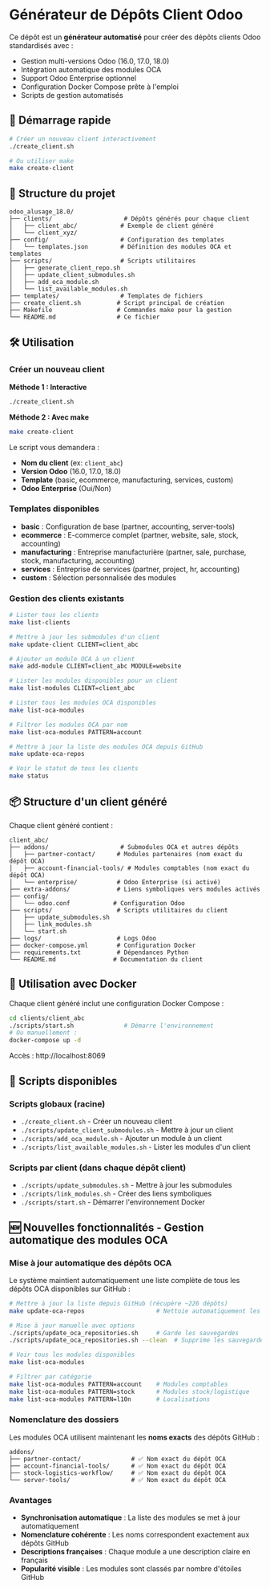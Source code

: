 # Générateur de Dépôts Client Odoo

Ce dépôt est un **générateur automatisé** pour créer des dépôts clients Odoo standardisés avec :

- Gestion multi-versions Odoo (16.0, 17.0, 18.0)
- Intégration automatique des modules OCA
- Support Odoo Enterprise optionnel
- Configuration Docker Compose prête à l'emploi
- Scripts de gestion automatisés

## 🚀 Démarrage rapide

```bash
# Créer un nouveau client interactivement
./create_client.sh

# Ou utiliser make
make create-client
```

## 📁 Structure du projet

```
odoo_alusage_18.0/
├── clients/                    # Dépôts générés pour chaque client
│   ├── client_abc/            # Exemple de client généré
│   └── client_xyz/
├── config/                    # Configuration des templates
│   └── templates.json         # Définition des modules OCA et templates
├── scripts/                   # Scripts utilitaires
│   ├── generate_client_repo.sh
│   ├── update_client_submodules.sh
│   ├── add_oca_module.sh
│   └── list_available_modules.sh
├── templates/                 # Templates de fichiers
├── create_client.sh          # Script principal de création
├── Makefile                  # Commandes make pour la gestion
└── README.md                 # Ce fichier
```

## 🛠️ Utilisation

### Créer un nouveau client

**Méthode 1 : Interactive**

```bash
./create_client.sh
```

**Méthode 2 : Avec make**

```bash
make create-client
```

Le script vous demandera :

- **Nom du client** (ex: `client_abc`)
- **Version Odoo** (16.0, 17.0, 18.0)
- **Template** (basic, ecommerce, manufacturing, services, custom)
- **Odoo Enterprise** (Oui/Non)

### Templates disponibles

- **basic** : Configuration de base (partner, accounting, server-tools)
- **ecommerce** : E-commerce complet (partner, website, sale, stock, accounting)
- **manufacturing** : Entreprise manufacturière (partner, sale, purchase, stock, manufacturing, accounting)
- **services** : Entreprise de services (partner, project, hr, accounting)
- **custom** : Sélection personnalisée des modules

### Gestion des clients existants

```bash
# Lister tous les clients
make list-clients

# Mettre à jour les submodules d'un client
make update-client CLIENT=client_abc

# Ajouter un module OCA à un client
make add-module CLIENT=client_abc MODULE=website

# Lister les modules disponibles pour un client
make list-modules CLIENT=client_abc

# Lister tous les modules OCA disponibles
make list-oca-modules

# Filtrer les modules OCA par nom
make list-oca-modules PATTERN=account

# Mettre à jour la liste des modules OCA depuis GitHub
make update-oca-repos

# Voir le statut de tous les clients
make status
```

## 📦 Structure d'un client généré

Chaque client généré contient :

```
client_abc/
├── addons/                    # Submodules OCA et autres dépôts
│   ├── partner-contact/      # Modules partenaires (nom exact du dépôt OCA)
│   ├── account-financial-tools/ # Modules comptables (nom exact du dépôt OCA)
│   └── enterprise/           # Odoo Enterprise (si activé)
├── extra-addons/             # Liens symboliques vers modules activés
├── config/
│   └── odoo.conf            # Configuration Odoo
├── scripts/                  # Scripts utilitaires du client
│   ├── update_submodules.sh
│   ├── link_modules.sh
│   └── start.sh
├── logs/                     # Logs Odoo
├── docker-compose.yml        # Configuration Docker
├── requirements.txt          # Dépendances Python
└── README.md                # Documentation du client
```

## 🐳 Utilisation avec Docker

Chaque client généré inclut une configuration Docker Compose :

```bash
cd clients/client_abc
./scripts/start.sh              # Démarre l'environnement
# Ou manuellement :
docker-compose up -d
```

Accès : http://localhost:8069

## 🔧 Scripts disponibles

### Scripts globaux (racine)

- `./create_client.sh` - Créer un nouveau client
- `./scripts/update_client_submodules.sh` - Mettre à jour un client
- `./scripts/add_oca_module.sh` - Ajouter un module à un client
- `./scripts/list_available_modules.sh` - Lister les modules d'un client

### Scripts par client (dans chaque dépôt client)

- `./scripts/update_submodules.sh` - Mettre à jour les submodules
- `./scripts/link_modules.sh` - Créer des liens symboliques
- `./scripts/start.sh` - Démarrer l'environnement Docker

## 🆕 Nouvelles fonctionnalités - Gestion automatique des modules OCA

### Mise à jour automatique des dépôts OCA

Le système maintient automatiquement une liste complète de tous les dépôts OCA disponibles sur GitHub :

```bash
# Mettre à jour la liste depuis GitHub (récupère ~226 dépôts)
make update-oca-repos                    # Nettoie automatiquement les sauvegardes

# Mise à jour manuelle avec options
./scripts/update_oca_repositories.sh     # Garde les sauvegardes
./scripts/update_oca_repositories.sh --clean  # Supprime les sauvegardes

# Voir tous les modules disponibles
make list-oca-modules

# Filtrer par catégorie
make list-oca-modules PATTERN=account    # Modules comptables
make list-oca-modules PATTERN=stock      # Modules stock/logistique
make list-oca-modules PATTERN=l10n       # Localisations
```

### Nomenclature des dossiers

Les modules OCA utilisent maintenant les **noms exacts** des dépôts GitHub :

```
addons/
├── partner-contact/              # ✅ Nom exact du dépôt OCA
├── account-financial-tools/      # ✅ Nom exact du dépôt OCA
├── stock-logistics-workflow/     # ✅ Nom exact du dépôt OCA
└── server-tools/                 # ✅ Nom exact du dépôt OCA
```

### Avantages

- **Synchronisation automatique** : La liste des modules se met à jour automatiquement
- **Nomenclature cohérente** : Les noms correspondent exactement aux dépôts GitHub
- **Descriptions françaises** : Chaque module a une description claire en français
- **Popularité visible** : Les modules sont classés par nombre d'étoiles GitHub
